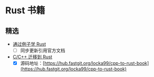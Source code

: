 # Rust 书籍

## 精选

* [通过例子学 Rust](https://lauer3912.github.io/rust-by-example-cn/)
  * [ ] 同步更新引用官方文档
* [C/C++ 迁移到 Rust](https://locka99.gitbooks.io/a-guide-to-porting-c-to-rust/content/)
  * [x] 源码地址：[https://hub.fastgit.org/locka99/cpp-to-rust-book](https://hub.fastgit.org/locka99/cpp-to-rust-book)

